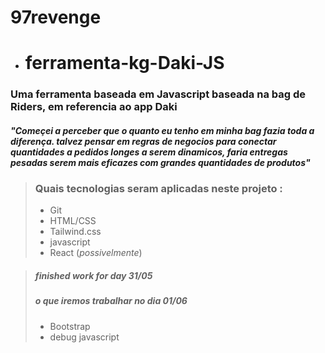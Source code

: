 # **97revenge**
- # ferramenta-kg-Daki-JS


### Uma ferramenta baseada em Javascript baseada na bag de Riders, em referencia ao app Daki 

#### *"Começei a perceber que  o quanto eu tenho em minha bag fazia toda a diferença. talvez pensar em regras de negocios para conectar quantidades a pedidos longes a serem dinamicos, faria entregas pesadas serem mais eficazes com grandes quantidades de produtos"*


 > ### Quais tecnologias seram aplicadas neste projeto :
 > -  Git 
 > - HTML/CSS
 > - Tailwind.css 
 > - javascript 
 > - React (*possivelmente*)





 > ##### *finished work for day 31/05*
  > ##### *o que iremos trabalhar no dia 01/06*
  > - Bootstrap 
  > - debug javascript 

